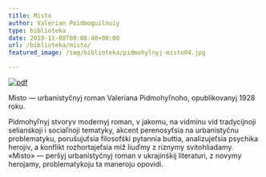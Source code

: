 ```yaml
---
title: Misto
author: Valerian Poidmoguilnuiy
type: biblioteka
date: 2019-11-08T08:08:40+00:00
url: /biblioteka/misto/
featured_image: /img/biblioteka/pidmohylnyj-misto04.jpg

---
```

<a href="https://drive.google.com/file/d/1Bggf8LlXm7bjIepeCbA6PQC6a1nVen4p/view" target="_blank"><img src="/img/biblioteka/pdf-icon.png" alt="pdf" /></a>

Misto — urbanistyčnyj roman Valeriana Pidmohyľnoho, opublikovanyj 1928 roku.

Pidmohyľnyj stvoryv modernyj roman, v jakomu, na vidminu vid tradycijnoji selianśkoji i socìaľnoji tematyky, akcent perenosyťsia na urbanistyčnu problematyku, porušujuťsia filosofśki pytannia buttia, analizujeťsia psychika herojiv, a konflikt rozhortajeťsia miž liuďmy z riznymy svitohliadamy. «Misto» — peršyj urbanistyčnyj roman v ukrajinśkij literaturi, z novymy herojamy, problematykoju ta maneroju opovidi.
